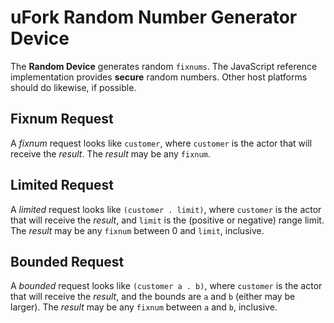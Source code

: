 # uFork Random Number Generator Device

The **Random Device** generates random `fixnums`.
The JavaScript reference implementation provides **secure** random numbers.
Other host platforms should do likewise, if possible.

## Fixnum Request

A _fixnum_ request looks like `customer`,
where `customer` is the actor that will receive the _result_.
The _result_ may be any `fixnum`.

## Limited Request

A _limited_ request looks like `(customer . limit)`,
where `customer` is the actor that will receive the _result_,
and `limit` is the (positive or negative) range limit.
The _result_ may be any `fixnum` between 0 and `limit`, inclusive.

## Bounded Request

A _bounded_ request looks like `(customer a . b)`,
where `customer` is the actor that will receive the _result_,
and the bounds are `a` and `b` (either may be larger).
The _result_ may be any `fixnum` between `a` and `b`, inclusive.
